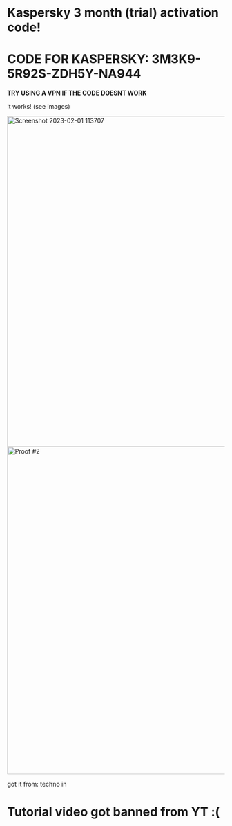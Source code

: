# Kaspersky 3 month (trial) activation code!

# **CODE FOR KASPERSKY: 3M3K9-5R92S-ZDH5Y-NA944**
 
**TRY USING A VPN IF THE CODE DOESNT WORK**

it works! (see images)


<img width="764" alt="Screenshot 2023-02-01 113707" src="https://user-images.githubusercontent.com/123305689/216149559-149e4545-0174-4019-9c33-fd393d5a28cb.png">

<img width="757" alt="Proof #2" src="https://user-images.githubusercontent.com/123305689/216149935-bf03ae2e-46c2-4a3d-ba93-6de7aa234c48.png">



got it from: techno in


# Tutorial video got banned from YT :(
